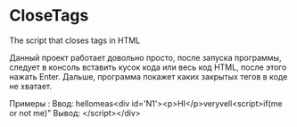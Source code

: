 # CloseTags
The script that closes tags in HTML

Данный проект работает довольно просто, после запуска программы, следует в консоль вставить кусок кода или весь код HTML, после этого нажать Enter.
Дальше, программа покажет каких закрытых тегов в коде не хватает.

Примеры :
Ввод: hellomeas&lt;div id='N1'&gt;&lt;p&gt;HI&lt;/p&gt;veryvell&lt;script&gt;if(me or not me)"
Вывод: &lt;/script&gt;&lt;/div&gt;
